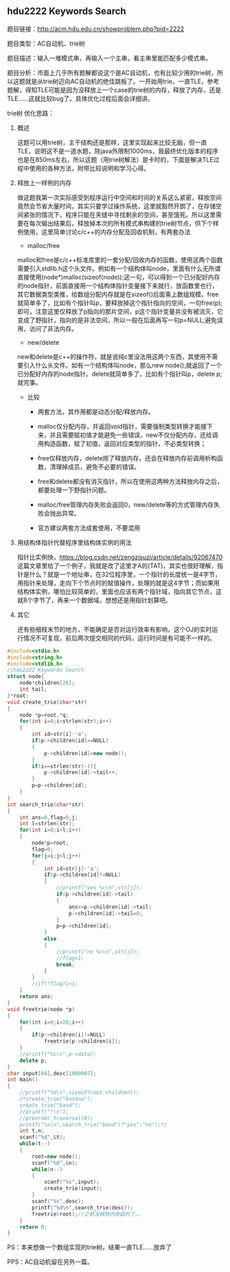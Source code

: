## hdu2222 Keywords Search

题目链接：http://acm.hdu.edu.cn/showproblem.php?pid=2222

题目类型：AC自动机、trie树

题目描述：输入一堆模式串，再输入一个主串，看主串里能匹配多少模式串。

题目分析：市面上几乎所有题解都说这个是AC自动机，也有比较少用的trie树，所以这题就是从trie树迈向AC自动机的绝佳跳板了。一开始用trie，一直TLE，参考题解，得知TLE可能是因为没释放上一个case的trie树的内存，释放了内存，还是TLE……这就比较bug了。具体优化过程后面会详细讲。

trie树 优化思路：

1. 概述

    这题可以用trie树，主干结构还是那样，这里实现起来比较无脑，但一直TLE，说明这不是一道水题，除java外限制1000ms，我最终优化版本的程序也是在850ms左右，所以这题（用trie树解法）是卡时的，下面是解决TLE过程中使用的各种方法，附带比较说明和学习心得。
    
2. 释放上一样例的内存

    做这题我第一次实际感受到程序运行中空间和时间的关系这么紧密，释放空间竟然会节省大量时间，其实只要学过操作系统，这里就豁然开朗了，在存储空间紧张的情况下，程序只能在夹缝中寻找剩余的空间，甚至饿死。所以这里需要在每次输出结果后，释放掉本次的所有模式串构建的trie树节点，供下个样例使用，这里简单讨论c/c++的内存分配及回收机制，有两套办法
    
    + malloc/free
    
    malloc和free是c/c++标准库里的一套分配/回收内存的函数，使用这两个函数需要引入stdlib.h这个头文件。例如有一个结构体叫node，里面有什么无所谓直接使用(node*)malloc(sizeof(node));这一句，可以得到一个已分配好内存的node指针，前面直接用一个结构体指针变量接下来就行，放函数里也行，其它数据类型类推，给数组分配内存就是在sizeof()后面乘上数组规模。free就简单多了，比如有个指针叫p，要释放掉这个指针指向的空间，一句free(p);即可，注意这里仅释放了p指向的那片空间，p这个指针变量并没有被消灭，它变成了野指针，指向的是非法空间，所以一般在后面再写一句p=NULL;避免误用，访问了非法内存。
    
    + new/delete
    
    new和delete是c++的操作符，就是说纯c里没法用这两个东西，其使用不需要引入什么头文件。如有一个结构体叫node，那么new node();就返回了一个已分配好内存的node指针。delete就简单多了，比如有个指针叫p，delete p;就完事。
    
    + 比较
    
      - 两套方法，其作用都是动态分配/释放内存。
    
      - malloc仅分配内存，并返回void指针，需要强制类型转换才能接下来，并且需要赋初值才能避免一些错误，new不仅分配内存，还给调用构造函数，赋了初值，返回对应类型的指针，不必类型转换；
    
      - free仅释放内存，delete除了释放内存，还会在释放内存前调用析构函数，清理掉成员，避免不必要的错误。
    
      - free和delete都没有消灭指针，所以在使用这两种方法释放内存之后，都要处理一下野指针问题。
    
      - malloc/free管理内存失败会返回0，new/delete等的方式管理内存失败会抛出异常。

      - 官方建议两套方法成套使用，不要混用
      
3. 用结构体指针代替程序里结构体实例的用法

    指针比实例快，https://blog.csdn.net/zengzisuzi/article/details/92067470 这篇文章里给了一个例子，我就是改了这里才A的(TAT)，其实也很好理解，指针是什么？就是一个地址串，在32位程序里，一个指针的长度统一是4字节，用指针来处理，走向下个节点时的赋值操作，处理的就是这4字节；而如果用结构体实例，哪怕比较简单的，里面也应该有两个指针域，指向其它节点，这就8个字节了，再来一个数据域，想想还是用指针划算吧。
    
4. 其它

    还有些细枝末节的地方，不能确定是否对运行效率有影响，这个OJ的实时运行情况不可复现，前后两次提交相同的代码，运行时间是有可能不一样的。

```c++
#include<stdio.h>
#include<string.h>
#include<stdlib.h>
//hdu2222 Keywords Search
struct node{
    node*children[26];
    int tail;
}*root;
void create_trie(char*str)
{
    node *p=root,*q;
    for(int i=0;i<strlen(str);i++)
    {
        int id=str[i]-'a';
        if(p->children[id]==NULL)
        {
            p->children[id]=new node();
        }
        if(i==strlen(str)-1){
            p->children[id]->tail++;
        }
        p=p->children[id];
    }
}
int search_trie(char*str)
{
    int ans=0,flag=0,j;
    int l=strlen(str);
    for(int i=0;i<l;i++)
    {
        node*p=root;
        flag=0;
        for(j=i;j<l;j++)
        {
            int id=str[j]-'a';
            if(p->children[id]!=NULL)
            {
                //printf("yes %c\n",str[j]);
                if(p->children[id]->tail)
                {
                    ans+=p->children[id]->tail;
                    p->children[id]->tail=0;
                }
                p=p->children[id];
            }
            else
            {
                //printf("no %c\n",str[j]);
                //flag=1;
                break;
            }
        }
        //if(!flag)i=j;
    }
    return ans;
}
void freetrie(node *p)
{
    for(int i=0;i<26;i++)
    {
        if(p->children[i]!=NULL)
            freetrie(p->children[i]);
    }
    //printf("%c\n",p->data);
    delete p;
}
char input[66],desc[1000007];
int main()
{
    //printf("%d\n",sizeof(root.children));
    /*create_trie("banana");
    create_trie("band");
    //printf("!\n");
    //preorder_traversal(0);
    printf("%s\n",search_trie("band")?"yes":"no");*/
    int t,n;
    scanf("%d",&t);
    while(t--)
    {
        root=new node();
        scanf("%d",&n);
        while(n--)
        {
            scanf("%s",input);
            create_trie(input);
        }
        scanf("%s",desc);
        printf("%d\n",search_trie(desc));
        freetrie(root);//之前没释放内存超时了。。
    }
    return 0;
}

```

PS：本来想做一个数组实现的trie树，结果一直TLE……放弃了

PPS：AC自动机留在另外一篇。
